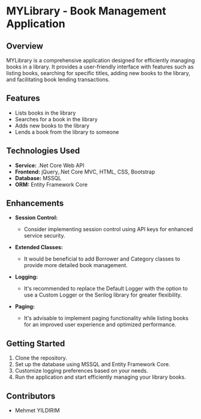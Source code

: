 # MYLibrary - Book Management Application

## Overview
MYLibrary is a comprehensive application designed for efficiently managing books in a library. It provides a user-friendly interface with features such as listing books, searching for specific titles, adding new books to the library, and facilitating book lending transactions.

## Features
- Lists books in the library
- Searches for a book in the library
- Adds new books to the library
- Lends a book from the library to someone

## Technologies Used
- **Service:** .Net Core Web API
- **Frontend:** jQuery,.Net Core MVC, HTML, CSS, Bootstrap
- **Database:** MSSQL
- **ORM:** Entity Framework Core

## Enhancements
- **Session Control:**
  - Consider implementing session control using API keys for enhanced service security.

- **Extended Classes:**
  - It would be beneficial to add Borrower and Category classes to provide more detailed book management.

- **Logging:**
  - It's recommended to replace the Default Logger with the option to use a Custom Logger or the Serilog library for greater flexibility.

- **Paging:**
  - It's advisable to implement paging functionality while listing books for an improved user experience and optimized performance.

## Getting Started
1. Clone the repository.
2. Set up the database using MSSQL and Entity Framework Core.
3. Customize logging preferences based on your needs.
4. Run the application and start efficiently managing your library books.

## Contributors
- Mehmet YILDIRIM
